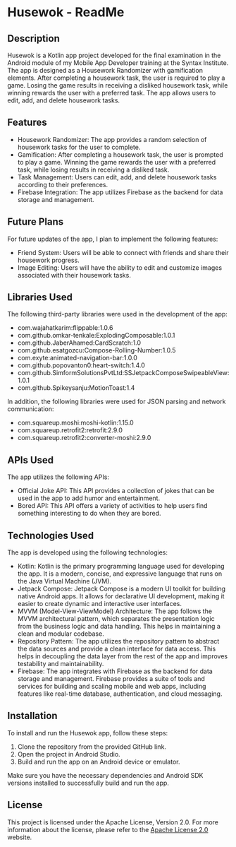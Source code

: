 # Husewok - ReadMe

## Description
Husewok is a Kotlin app project developed for the final examination in the Android module of my Mobile App Developer training at the Syntax Institute. The app is designed as a Housework Randomizer with gamification elements. After completing a housework task, the user is required to play a game. Losing the game results in receiving a disliked housework task, while winning rewards the user with a preferred task. The app allows users to edit, add, and delete housework tasks.

## Features
- Housework Randomizer: The app provides a random selection of housework tasks for the user to complete.
- Gamification: After completing a housework task, the user is prompted to play a game. Winning the game rewards the user with a preferred task, while losing results in receiving a disliked task.
- Task Management: Users can edit, add, and delete housework tasks according to their preferences.
- Firebase Integration: The app utilizes Firebase as the backend for data storage and management.

## Future Plans
For future updates of the app, I plan to implement the following features:
- Friend System: Users will be able to connect with friends and share their housework progress.
- Image Editing: Users will have the ability to edit and customize images associated with their housework tasks.

## Libraries Used
The following third-party libraries were used in the development of the app:

- com.wajahatkarim:flippable:1.0.6
- com.github.omkar-tenkale:ExplodingComposable:1.0.1
- com.github.JaberAhamed:CardScratch:1.0
- com.github.esatgozcu:Compose-Rolling-Number:1.0.5
- com.exyte:animated-navigation-bar:1.0.0
- com.github.popovanton0:heart-switch:1.4.0
- com.github.SimformSolutionsPvtLtd:SSJetpackComposeSwipeableView:1.0.1
- com.github.Spikeysanju:MotionToast:1.4

In addition, the following libraries were used for JSON parsing and network communication:

- com.squareup.moshi:moshi-kotlin:1.15.0
- com.squareup.retrofit2:retrofit:2.9.0
- com.squareup.retrofit2:converter-moshi:2.9.0

## APIs Used
The app utilizes the following APIs:

- Official Joke API: This API provides a collection of jokes that can be used in the app to add humor and entertainment.
- Bored API: This API offers a variety of activities to help users find something interesting to do when they are bored.

## Technologies Used
The app is developed using the following technologies:

- Kotlin: Kotlin is the primary programming language used for developing the app. It is a modern, concise, and expressive language that runs on the Java Virtual Machine (JVM).
- Jetpack Compose: Jetpack Compose is a modern UI toolkit for building native Android apps. It allows for declarative UI development, making it easier to create dynamic and interactive user interfaces.
- MVVM (Model-View-ViewModel) Architecture: The app follows the MVVM architectural pattern, which separates the presentation logic from the business logic and data handling. This helps in maintaining a clean and modular codebase.
- Repository Pattern: The app utilizes the repository pattern to abstract the data sources and provide a clean interface for data access. This helps in decoupling the data layer from the rest of the app and improves testability and maintainability.
- Firebase: The app integrates with Firebase as the backend for data storage and management. Firebase provides a suite of tools and services for building and scaling mobile and web apps, including features like real-time database, authentication, and cloud messaging.

## Installation
To install and run the Husewok app, follow these steps:

1. Clone the repository from the provided GitHub link.
2. Open the project in Android Studio.
3. Build and run the app on an Android device or emulator.

Make sure you have the necessary dependencies and Android SDK versions installed to successfully build and run the app.

## License

This project is licensed under the Apache License, Version 2.0. For more information about the license, please refer to the [Apache License 2.0](http://www.apache.org/licenses/) website.
